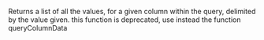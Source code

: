 Returns a list of all the values, for a given column within the query, delimited by the value given.
		this function is deprecated, use instead the function queryColumnData